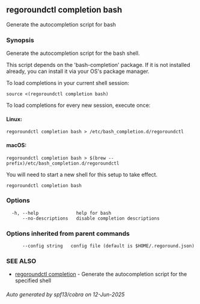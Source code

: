 ## regoroundctl completion bash

Generate the autocompletion script for bash

### Synopsis

Generate the autocompletion script for the bash shell.

This script depends on the 'bash-completion' package.
If it is not installed already, you can install it via your OS's package manager.

To load completions in your current shell session:

	source <(regoroundctl completion bash)

To load completions for every new session, execute once:

#### Linux:

	regoroundctl completion bash > /etc/bash_completion.d/regoroundctl

#### macOS:

	regoroundctl completion bash > $(brew --prefix)/etc/bash_completion.d/regoroundctl

You will need to start a new shell for this setup to take effect.


```
regoroundctl completion bash
```

### Options

```
  -h, --help              help for bash
      --no-descriptions   disable completion descriptions
```

### Options inherited from parent commands

```
      --config string   config file (default is $HOME/.regoround.json)
```

### SEE ALSO

* [regoroundctl completion](regoroundctl_completion.md)	 - Generate the autocompletion script for the specified shell

###### Auto generated by spf13/cobra on 12-Jun-2025
